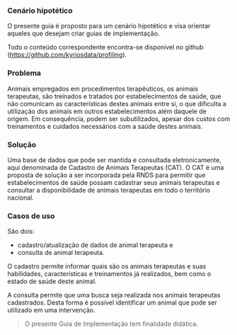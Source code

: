### Cenário hipotético

O presente guia é proposto para um cenário hipotético e visa
orientar aqueles que desejam criar guias de implementação.

Todo o conteúdo correspondente encontra-se disponível
no github (https://github.com/kyriosdata/profiling).

### Problema

Animais empregados em procedimentos terapêuticos, os animais terapeutas, são treinados e tratados por estabelecimentos de saúde, que não comunicam as características destes animais entre si, o que dificulta a utilização dos animais em outros estabelecimentos além daquele de origem. Em consequência, podem ser subutilizados, apesar dos custos com treinamentos e cuidados necessários com a saúde destes animais.

### Solução

Uma base de dados que pode ser mantida e consultada eletronicamente, aqui denominada de Cadastro de Animais Terapeutas (CAT). O CAT é uma proposta de solução a ser incorporada pela RNDS para permitir que estabelecimentos de saúde possam cadastrar seus animais terapeutas e consultar a disponibilidade de animais terapeutas em todo o território nacional.

### Casos de uso

São dois:

- cadastro/atualização de dados de animal terapeuta e
- consulta de animal terapeuta.

O cadastro permite informar quais são os animais terapeutas e suas habilidades, características e treinamentos já realizados, bem como o estado de saúde deste animal.

A consulta permite que uma busca seja realizada nos animais terapeutas cadastrados. Desta forma é possível identificar um animal que pode ser utilizado em uma intervenção.

> O presente Guia de Implementação tem finalidade didática.
